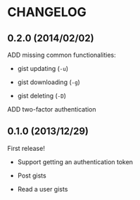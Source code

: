 # CHANGELOG

## 0.2.0 (2014/02/02)

ADD missing common functionalities:

* gist updating (`-u`)

* gist downloading (`-g`)

* gist deleting (`-D`)

ADD two-factor authentication


## 0.1.0 (2013/12/29)

First release!

* Support getting an authentication token

* Post gists

* Read a user gists

